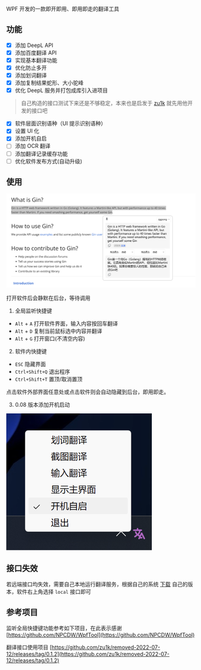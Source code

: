 
WPF 开发的一款即开即用、即用即走的翻译工具

## 功能

- [x] 添加 DeepL API
- [x] 添加百度翻译 API
- [x] 实现基本翻译功能
- [x] 优化防止多开
- [x] 添加划词翻译
- [x] 添加复制结果蛇形、大小驼峰
- [x] 优化 DeepL 服务并打包成库引入进项目
> 自己构造的接口测试下来还是不够稳定，本来也是启发于 [zu1k](https://github.com/zu1k) 就先用他开发的接口吧
- [x] 软件层面识别语种（UI 提示识别语种）
- [x] 设置 UI 化
- [x] 添加开机自启
- [ ] 添加 OCR 翻译
- [ ] 添加翻译记录缓存功能
- [ ] 优化软件发布方式(自动升级)

## 使用

![previews](./example.png)

打开软件后会静默在后台，等待调用
1. 全局监听快捷键
- `Alt` + `A` 打开软件界面，输入内容按回车翻译
- `Alt` + `D` 复制当前鼠标选中内容并翻译
- `Alt` + `G` 打开窗口(不清空内容)

2. 软件内快捷键
- `ESC` 隐藏界面
- `Ctrl+Shift+Q` 退出程序
- `Ctrl+Shift+T` 置顶/取消置顶

点击软件外部界面任意处或点击软件则会自动隐藏到后台，即用即走。

3. 0.08 版本添加开机启动

![previews](./example2.png)

## 接口失效

若远端接口均失效，需要自己本地运行翻译服务，根据自己的系统 [下载](https://github.com/zu1k/removed-2022-07-12) 自己的版本，软件右上角选择 `local` 接口即可

## 参考项目

监听全局快捷键功能参考如下项目，在此表示感谢 [https://github.com/NPCDW/WpfTool](https://github.com/NPCDW/WpfTool)  

翻译接口使用项目 [https://github.com/zu1k/removed-2022-07-12/releases/tag/0.1.2](https://github.com/zu1k/removed-2022-07-12/releases/tag/0.1.2)
